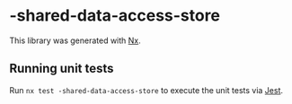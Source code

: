 # -shared-data-access-store

This library was generated with [Nx](https://nx.dev).

## Running unit tests

Run `nx test -shared-data-access-store` to execute the unit tests via [Jest](https://jestjs.io).
